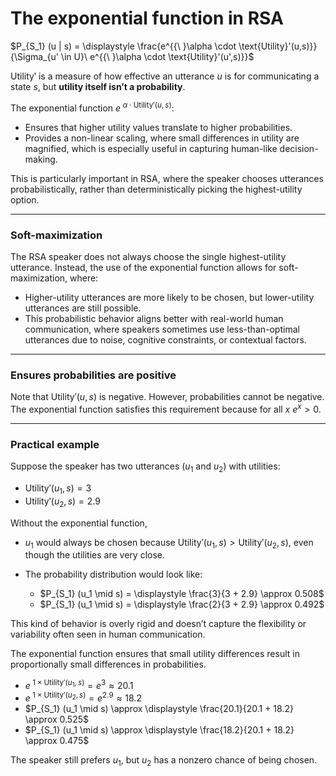 # The exponential function in RSA

$P_{S_1} (u | s) = \displaystyle \frac{e^{{\ }\alpha \cdot \text{Utility}'(u,s)}}{\Sigma_{u' \in U}\ e^{{\ }\alpha \cdot \text{Utility}'(u',s)}}$

$\text{Utility}'$ is a measure of how effective an utterance $u$ is for communicating a state $s$, but **utility itself isn’t a probability**. 

The exponential function $e^{{\ }\alpha \cdot \text{Utility}'(u,s)}$: 

- Ensures that higher utility values translate to higher probabilities.
- Provides a non-linear scaling, where small differences in utility are magnified, which is especially useful in capturing human-like decision-making.

This is particularly important in RSA, where the speaker chooses utterances probabilistically, rather than deterministically picking the highest-utility option.

--- 

### Soft-maximization

The RSA speaker does not always choose the single highest-utility utterance. Instead, the use of the exponential function allows for soft-maximization, where:

- Higher-utility utterances are more likely to be chosen, but lower-utility utterances are still possible.
- This probabilistic behavior aligns better with real-world human communication, where speakers sometimes use less-than-optimal utterances due to noise, cognitive constraints, or contextual factors.

--- 

### Ensures probabilities are positive 

Note that $\text{Utility}'(u,s)$ is negative. However, probabilities cannot be negative. The exponential function satisfies this requirement because for all $x$ $e^x > 0$. 

---
### Practical example

Suppose the speaker has two utterances ($u_1$ and $u_2$) with utilities: 

- $\text{Utility}'(u_1,s) = 3$
- $\text{Utility}'(u_2,s) = 2.9$

Without the exponential function, 

- $u_1$ would always be chosen because $\text{Utility}'(u_1,s) > \text{Utility}'(u_2,s)$, even though the utilities are very close. 
- The probability distribution would look like:  

  - $P_{S_1} (u_1 \mid s) = \displaystyle \frac{3}{3 + 2.9} \approx 0.508$
  - $P_{S_1} (u_1 \mid s) = \displaystyle \frac{2}{3 + 2.9} \approx 0.492$

This kind of behavior is overly rigid and doesn’t capture the flexibility or variability often seen in human communication.

The exponential function ensures that small utility differences result in proportionally small differences in probabilities.

- $e^{{\ } 1 \times \text{Utility}'(u_1,s)} = e^3 \approx 20.1$
- $e^{{\ } 1 \times \text{Utility}'(u_2,s)} = e^{2.9} \approx 18.2$
- $P_{S_1} (u_1 \mid s) \approx \displaystyle \frac{20.1}{20.1 + 18.2} \approx 0.525$
- $P_{S_1} (u_1 \mid s) \approx \displaystyle \frac{18.2}{20.1 + 18.2} \approx 0.475$

The speaker still prefers $u_1$, but $u_2$ has a nonzero chance of being chosen.
